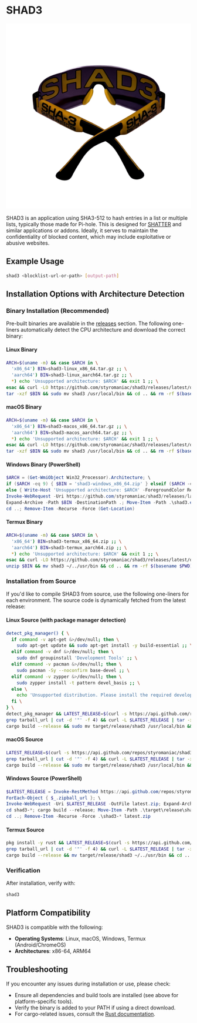 # SHAD3

<img src='./SHAD3.png' alt='SHAD3 logo' style='max-width: 100%; height: auto;'>

SHAD3 is an application using SHA3-512 to hash entries in a list or multiple lists, typically those made for Pi-hole. This is designed for [SHATTER](https://addons.mozilla.org/en-US/firefox/addon/shatt3r/) and similar applications or addons. Ideally, it serves to maintain the confidentiality of blocked content, which may include exploitative or abusive websites.

## Example Usage
```bash
shad3 <blocklist-url-or-path> [output-path]
```

## Installation Options with Architecture Detection

### Binary Installation (Recommended)
Pre-built binaries are available in the [releases](https://github.com/styromaniac/shad3/releases) section. The following one-liners automatically detect the CPU architecture and download the correct binary:

#### Linux Binary
```bash
ARCH=$(uname -m) && case $ARCH in \
  'x86_64') BIN=shad3-linux_x86_64.tar.gz ;; \
  'aarch64') BIN=shad3-linux_aarch64.tar.gz ;; \
  *) echo 'Unsupported architecture: $ARCH' && exit 1 ;; \
esac && curl -LO https://github.com/styromaniac/shad3/releases/latest/download/$BIN && \
tar -xzf $BIN && sudo mv shad3 /usr/local/bin && cd .. && rm -rf $(basename $PWD)
```

#### macOS Binary
```bash
ARCH=$(uname -m) && case $ARCH in \
  'x86_64') BIN=shad3-macos_x86_64.tar.gz ;; \
  'aarch64') BIN=shad3-macos_aarch64.tar.gz ;; \
  *) echo 'Unsupported architecture: $ARCH' && exit 1 ;; \
esac && curl -LO https://github.com/styromaniac/shad3/releases/latest/download/$BIN && \
tar -xzf $BIN && sudo mv shad3 /usr/local/bin && cd .. && rm -rf $(basename $PWD)
```

#### Windows Binary (PowerShell)
```powershell
$ARCH = (Get-WmiObject Win32_Processor).Architecture; \
if ($ARCH -eq 9) { $BIN = 'shad3-windows_x86_64.zip' } elseif ($ARCH -eq 5) { $BIN = 'shad3-windows_aarch64.zip' } \
else { Write-Host 'Unsupported architecture: $ARCH' -ForegroundColor Red; exit } \
Invoke-WebRequest -Uri https://github.com/styromaniac/shad3/releases/latest/download/$BIN -OutFile $BIN; \
Expand-Archive -Path $BIN -DestinationPath .; Move-Item -Path .\shad3.exe -Destination $env:ProgramFiles\shad3.exe; \
cd ..; Remove-Item -Recurse -Force (Get-Location)
```

#### Termux Binary
```bash
ARCH=$(uname -m) && case $ARCH in \
  'x86_64') BIN=shad3-termux_x86_64.zip ;; \
  'aarch64') BIN=shad3-termux_aarch64.zip ;; \
  *) echo 'Unsupported architecture: $ARCH' && exit 1 ;; \
esac && curl -LO https://github.com/styromaniac/shad3/releases/latest/download/$BIN && \
unzip $BIN && mv shad3 ~/../usr/bin && cd .. && rm -rf $(basename $PWD)
```

### Installation from Source

If you'd like to compile SHAD3 from source, use the following one-liners for each environment. The source code is dynamically fetched from the latest release:

#### Linux Source (with package manager detection)
```bash
detect_pkg_manager() { \
  if command -v apt-get &>/dev/null; then \
    sudo apt-get update && sudo apt-get install -y build-essential ;; \
  elif command -v dnf &>/dev/null; then \
    sudo dnf groupinstall 'Development Tools' ;; \
  elif command -v pacman &>/dev/null; then \
    sudo pacman -Sy --noconfirm base-devel ;; \
  elif command -v zypper &>/dev/null; then \
    sudo zypper install -t pattern devel_basis ;; \
  else \
    echo 'Unsupported distribution. Please install the required development tools manually.'; exit 1 ;; \
  fi \
} \
detect_pkg_manager && LATEST_RELEASE=$(curl -s https://api.github.com/repos/styromaniac/shad3/releases/latest | \
grep tarball_url | cut -d '"' -f 4) && curl -L $LATEST_RELEASE | tar -xz && cd shad3-* && \
cargo build --release && sudo mv target/release/shad3 /usr/local/bin && cd .. && rm -rf shad3-* 
```

#### macOS Source
```bash
LATEST_RELEASE=$(curl -s https://api.github.com/repos/styromaniac/shad3/releases/latest | \
grep tarball_url | cut -d '"' -f 4) && curl -L $LATEST_RELEASE | tar -xz && cd shad3-* && \
cargo build --release && sudo mv target/release/shad3 /usr/local/bin && cd .. && rm -rf shad3-* 
```

#### Windows Source (PowerShell)
```powershell
$LATEST_RELEASE = Invoke-RestMethod https://api.github.com/repos/styromaniac/shad3/releases/latest | \
ForEach-Object { $_.zipball_url }; \
Invoke-WebRequest -Uri $LATEST_RELEASE -OutFile latest.zip; Expand-Archive -Path latest.zip -DestinationPath .; \
cd shad3-*; cargo build --release; Move-Item -Path .\target\release\shad3.exe -Destination $env:ProgramFiles\shad3.exe; \
cd ..; Remove-Item -Recurse -Force .\shad3-* latest.zip
```

#### Termux Source
```bash
pkg install -y rust && LATEST_RELEASE=$(curl -s https://api.github.com/repos/styromaniac/shad3/releases/latest | \
grep tarball_url | cut -d '"' -f 4) && curl -L $LATEST_RELEASE | tar -xz && cd shad3-* && \
cargo build --release && mv target/release/shad3 ~/../usr/bin && cd .. && rm -rf shad3-* 
```

### Verification
After installation, verify with:
```bash
shad3
```

## Platform Compatibility

SHAD3 is compatible with the following:
- **Operating Systems**: Linux, macOS, Windows, Termux (Android/ChromeOS)
- **Architectures**: x86-64, ARM64

## Troubleshooting

If you encounter any issues during installation or use, please check:
- Ensure all dependencies and build tools are installed (see above for platform-specific tools).
- Verify the binary is added to your PATH if using a direct download.
- For cargo-related issues, consult the [Rust documentation](https://doc.rust-lang.org/cargo/).

